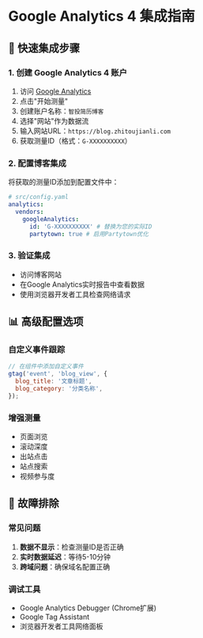 # Google Analytics 4 集成指南

## 🎯 快速集成步骤

### 1. 创建 Google Analytics 4 账户

1. 访问 [Google Analytics](https://analytics.google.com/)
2. 点击"开始测量"
3. 创建账户名称：`智投简历博客`
4. 选择"网站"作为数据流
5. 输入网站URL：`https://blog.zhitoujianli.com`
6. 获取测量ID（格式：`G-XXXXXXXXXX`）

### 2. 配置博客集成

将获取的测量ID添加到配置文件中：

```yaml
# src/config.yaml
analytics:
  vendors:
    googleAnalytics:
      id: 'G-XXXXXXXXXX' # 替换为您的实际ID
      partytown: true # 启用Partytown优化
```

### 3. 验证集成

- 访问博客网站
- 在Google Analytics实时报告中查看数据
- 使用浏览器开发者工具检查网络请求

## 📊 高级配置选项

### 自定义事件跟踪

```javascript
// 在组件中添加自定义事件
gtag('event', 'blog_view', {
  blog_title: '文章标题',
  blog_category: '分类名称',
});
```

### 增强测量

- 页面浏览
- 滚动深度
- 出站点击
- 站点搜索
- 视频参与度

## 🔧 故障排除

### 常见问题

1. **数据不显示**：检查测量ID是否正确
2. **实时数据延迟**：等待5-10分钟
3. **跨域问题**：确保域名配置正确

### 调试工具

- Google Analytics Debugger (Chrome扩展)
- Google Tag Assistant
- 浏览器开发者工具网络面板

